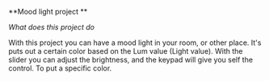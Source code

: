**Mood light project  **



*What does this project do* 

With this project you can have a mood light in your room, or other place.
It's puts out a certain color based on the Lum value (Light value). 
With the slider you can adjust the brightness, and the keypad will give you self the control.
To put a specific color.
